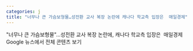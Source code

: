 ```yaml
---
categories: j
title: "너무나 큰 가슴보형물…성전환 교사 복장 논란에 캐나다 학교측 입장은  매일경제"
---
```

"너무나 큰 가슴보형물"…성전환 교사 복장 논란에, 캐나다 학교측 입장은&nbsp;&nbsp;매일경제Google 뉴스에서 전체 콘텐츠 보기